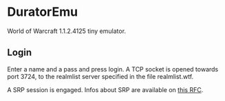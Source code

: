 DuratorEmu
==========

World of Warcraft 1.1.2.4125 tiny emulator.



Login
-----

Enter a name and a pass and press login. A TCP socket is opened towards port
3724, to the realmlist server specified in the file realmlist.wtf.

A SRP session is engaged. Infos about SRP are available on [this RFC][srp-rfc].





[srp-rfc]: https://www.ietf.org/rfc/rfc2945.txt
